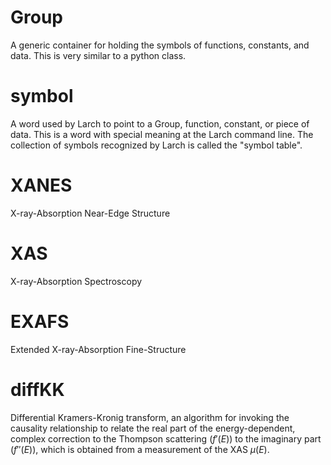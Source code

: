 # Group

A generic container for holding the symbols of functions, constants,
and data.  This is very similar to a python class.

# symbol

A word used by Larch to point to a Group, function, constant, or piece
of data.  This is a word with special meaning at the Larch command
line.  The collection of symbols recognized by Larch is called the
"symbol table".

# XANES

X-ray-Absorption Near-Edge Structure

# XAS

X-ray-Absorption Spectroscopy

# EXAFS

Extended X-ray-Absorption Fine-Structure

# diffKK

Differential Kramers-Kronig transform, an algorithm for invoking the
causality relationship to relate the real part of the
energy-dependent, complex correction to the Thompson scattering
($f'(E)$) to the imaginary part ($f''(E)$), which is obtained from a
measurement of the XAS $\mu(E)$.
